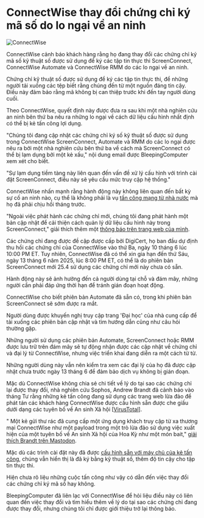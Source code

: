 # ConnectWise thay đổi chứng chỉ ký mã số do lo ngại về an ninh

![ConnectWise](https://www.bleepstatic.com/content/hl-images/2025/05/29/connectwise-logo.jpg)

ConnectWise cảnh báo khách hàng rằng họ đang thay đổi các chứng chỉ ký mã số kỹ thuật số được sử dụng để ký các tập tin thực thi ScreenConnect, ConnectWise Automate và ConnectWise RMM do các lo ngại về an ninh.

Chứng chỉ kỹ thuật số được sử dụng để ký các tập tin thực thi, để những người tải xuống các tệp biết rằng chúng đến từ một nguồn đáng tin cậy. Điều này đảm bảo rằng mã không bị can thiệp trước khi đến tay người dùng cuối.

Theo ConnectWise, quyết định này được đưa ra sau khi một nhà nghiên cứu an ninh bên thứ ba nêu ra những lo ngại về cách dữ liệu cấu hình nhất định có thể bị kẻ tấn công lợi dụng.

"Chúng tôi đang cập nhật các chứng chỉ ký số kỹ thuật số được sử dụng trong ConnectWise ScreenConnect, Automate và RMM do các lo ngại được nêu ra bởi một nhà nghiên cứu bên thứ ba về cách mà ScreenConnect có thể bị lạm dụng bởi một kẻ xấu," nội dung email được BleepingComputer xem xét cho biết.

"Sự lạm dụng tiềm tàng này liên quan đến vấn đề xử lý cấu hình với trình cài đặt ScreenConnect, điều này sẽ yêu cầu mức truy cập hệ thống."

ConnectWise nhấn mạnh rằng hành động này không liên quan đến bất kỳ sự cố an ninh nào, cụ thể là không phải là vụ [tấn công mạng từ nhà nước](https://www.bleepingcomputer.com/news/security/connectwise-breached-in-cyberattack-linked-to-nation-state-hackers/) mà họ đã phải chịu hồi tháng trước.

"Ngoài việc phát hành các chứng chỉ mới, chúng tôi đang phát hành một bản cập nhật để cải thiện cách quản lý dữ liệu cấu hình này trong ScreenConnect," giải thích thêm một [thông báo trên trang web của mình](http://www.connectwise.com/company/trust/advisories).

Các chứng chỉ đang được đề cập được cấp bởi DigiCert, họ ban đầu dự định thu hồi các chứng chỉ của ConnectWise vào thứ Ba, ngày 10 tháng 6 lúc 10:00 PM ET. Tuy nhiên, ConnectWise đã có thể xin gia hạn đến thứ Sáu, ngày 13 tháng 6 năm 2025, lúc 8:00 PM ET, có thể là do phiên bản ScreenConnect mới 25.4 sử dụng các chứng chỉ mới này chưa có sẵn.

Hành động này sẽ ảnh hưởng đến cả người dùng tại chỗ và đám mây, những người cần phải đáp ứng thời hạn để tránh gián đoạn hoạt động.

ConnectWise cho biết phiên bản Automate đã sẵn có, trong khi phiên bản ScreenConnect sẽ sớm được ra mắt.

Người dùng được khuyến nghị truy cập trang 'Đại học' của nhà cung cấp để tải xuống các phiên bản cập nhật và tìm hướng dẫn cũng như câu hỏi thường gặp.

Những người sử dụng các phiên bản Automate, ScreenConnect hoặc RMM được lưu trữ trên đám mây sẽ tự động nhận được các cập nhật về chứng chỉ và đại lý từ ConnectWise, nhưng việc triển khai đang diễn ra một cách từ từ.

Những người dùng này vẫn nên kiểm tra xem các đại lý của họ đã được cập nhật chưa trước ngày 13 tháng 6 để đảm bảo dịch vụ không bị gián đoạn.

Mặc dù ConnectWise không chia sẻ chi tiết về lý do tại sao các chứng chỉ lại được thay đổi, nhà nghiên cứu Sophos, Andrew Brandt đã cảnh báo vào tháng Tư rằng những kẻ tấn công đang sử dụng các trang web lừa đảo để phát tán các khách hàng ConnectWise được cấu hình sẵn được che giấu dưới dạng các tuyên bố về An sinh Xã hội \[[VirusTotal](https://www.virustotal.com/gui/file/30e1d059262b851a2b432ec856aeba5bb639ba764aa85643703163d62000a2f4)\].

" Một kẻ gửi thư rác đã cung cấp một ứng dụng khách truy cập từ xa thương mại ConnectWise như một payload trong một trò lừa đảo sử dụng việc xuất hiện của một tuyên bố về An sinh Xã hội của Hoa Kỳ như một món bait," [giải thích Brandt trên Mastodon](https://infosec.exchange/@threatresearch/114315246724920453).

Mặc dù các trình cài đặt này đã được [cấu hình sẵn với máy chủ của kẻ tấn công](https://infosec.exchange/@threatresearch/114338557904628436), chúng vẫn hiển thị là đã ký bằng kỹ thuật số, thêm độ tin cậy cho tập tin thực thi.

Hiện chưa rõ liệu những cuộc tấn công như vậy có dẫn đến việc thay đổi các chứng chỉ ký mã số hay không.

BleepingComputer đã liên lạc với ConnectWise để hỏi liệu điều này có liên quan đến việc thay đổi và tìm hiểu thêm về lý do tại sao các chứng chỉ đang được thay đổi, nhưng chúng tôi chỉ được giới thiệu trở lại thông báo.
